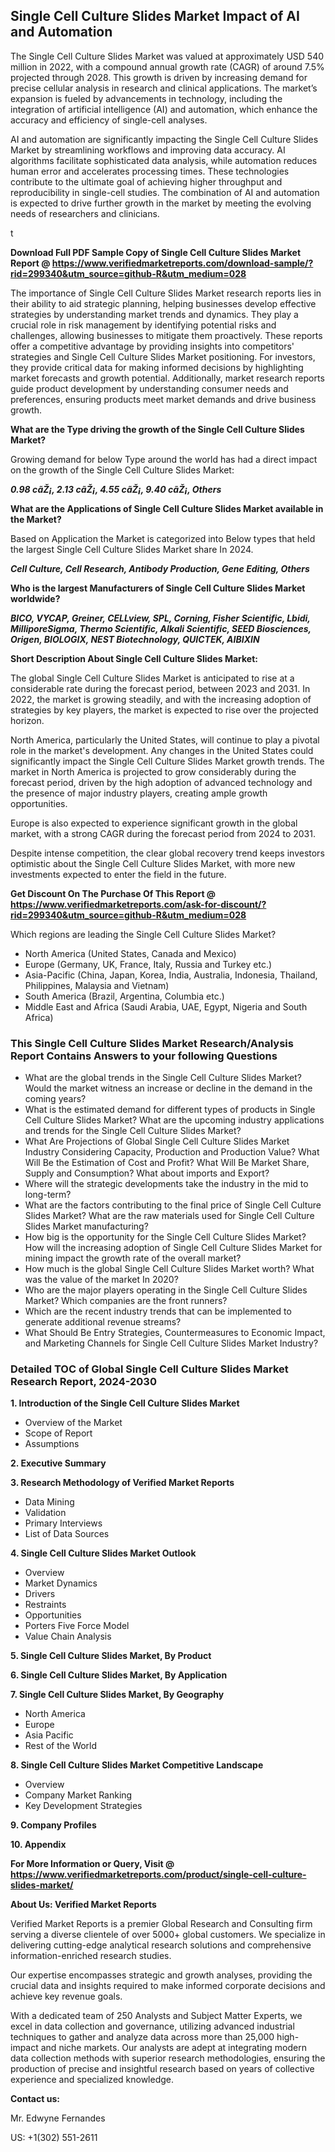 <h2>Single Cell Culture Slides Market Impact of AI and Automation</h2><p>The Single Cell Culture Slides Market was valued at approximately USD 540 million in 2022, with a compound annual growth rate (CAGR) of around 7.5% projected through 2028. This growth is driven by increasing demand for precise cellular analysis in research and clinical applications. The market’s expansion is fueled by advancements in technology, including the integration of artificial intelligence (AI) and automation, which enhance the accuracy and efficiency of single-cell analyses.</p><p>AI and automation are significantly impacting the Single Cell Culture Slides Market by streamlining workflows and improving data accuracy. AI algorithms facilitate sophisticated data analysis, while automation reduces human error and accelerates processing times. These technologies contribute to the ultimate goal of achieving higher throughput and reproducibility in single-cell studies. The combination of AI and automation is expected to drive further growth in the market by meeting the evolving needs of researchers and clinicians.</p>t</p><p id="" class=""><strong>Download Full PDF Sample Copy of Single Cell Culture Slides Market Report @ <a href="https://www.verifiedmarketreports.com/download-sample/?rid=299340&utm_source=github-R&utm_medium=028" target="_blank">https://www.verifiedmarketreports.com/download-sample/?rid=299340&utm_source=github-R&utm_medium=028</a></strong></p><p>The importance of&nbsp;Single Cell Culture Slides Market research reports lies in their ability to aid strategic planning, helping businesses develop effective strategies by understanding market trends and dynamics. They play a crucial role in risk management by identifying potential risks and challenges, allowing businesses to mitigate them proactively. These reports offer a competitive advantage by providing insights into competitors' strategies and Single Cell Culture Slides Market positioning. For investors, they provide critical data for making informed decisions by highlighting market forecasts and growth potential. Additionally, market research reports guide product development by understanding consumer needs and preferences, ensuring products meet market demands and drive business growth.</p><p><strong>What are the&nbsp;Type driving the growth of the Single Cell Culture Slides Market?</strong></p><p id="" class="">Growing demand for below Type around the world has had a direct impact on the growth of the Single Cell Culture Slides Market:</p><em><strong>0.98 cãŽ¡, 2.13 cãŽ¡, 4.55 cãŽ¡, 9.40 cãŽ¡, Others</strong></em></p><strong>What are the&nbsp;Applications&nbsp;of Single Cell Culture Slides Market available in the Market?</strong></p><p id="" class="">Based on Application the Market is categorized into Below types that held the largest Single Cell Culture Slides Market share In 2024.</p><em><strong>Cell Culture, Cell Research, Antibody Production, Gene Editing, Others</strong></em></p><strong>Who is the largest Manufacturers of Single Cell Culture Slides Market worldwide?</strong></p><p><em><strong>BICO, VYCAP, Greiner, CELLview, SPL, Corning, Fisher Scientific, Lbidi, MilliporeSigma, Thermo Scientific, Alkali Scientific, SEED Biosciences, Origen, BIOLOGIX, NEST Biotechnology, QUICTEK, AIBIXIN</strong></em></p><p id="" class=""><strong>Short Description About Single Cell Culture Slides Market:</strong></p><p>The global Single Cell Culture Slides Market is anticipated to rise at a considerable rate during the forecast period, between 2023 and 2031. In 2022, the market is growing steadily, and with the increasing adoption of strategies by key players, the market is expected to rise over the projected horizon.</p><p>North America, particularly the United States, will continue to play a pivotal role in the market's development. Any changes in the United States could significantly impact the Single Cell Culture Slides Market growth trends. The market in North America is projected to grow considerably during the forecast period, driven by the high adoption of advanced technology and the presence of major industry players, creating ample growth opportunities.</p><p>Europe is also expected to experience significant growth in the global market, with a strong CAGR during the forecast period from 2024 to 2031.</p><p>Despite intense competition, the clear global recovery trend keeps investors optimistic about the Single Cell Culture Slides Market, with more new investments expected to enter the field in the future.</p><p id="" class=""><strong>Get Discount On The Purchase Of This Report @ <a href="https://www.verifiedmarketreports.com/ask-for-discount/?rid=299340&utm_source=github-R&utm_medium=028" target="_blank">https://www.verifiedmarketreports.com/ask-for-discount/?rid=299340&utm_source=github-R&utm_medium=028</a></strong></p>Which regions are leading the Single Cell Culture Slides Market?</p><ul><li>North America (United States, Canada and Mexico)</li><li>Europe (Germany, UK, France, Italy, Russia and Turkey etc.)</li><li>Asia-Pacific (China, Japan, Korea, India, Australia, Indonesia, Thailand, Philippines, Malaysia and Vietnam)</li><li>South America (Brazil, Argentina, Columbia etc.)</li><li>Middle East and Africa (Saudi Arabia, UAE, Egypt, Nigeria and South Africa)</li></ul><h3 id="" class="">This Single Cell Culture Slides Market Research/Analysis Report Contains Answers to your following Questions</h3><ul><li>What are the global trends in the Single Cell Culture Slides Market? Would the market witness an increase or decline in the demand in the coming years?</li><li>What is the estimated demand for different types of products in Single Cell Culture Slides Market? What are the upcoming industry applications and trends for the Single Cell Culture Slides Market?</li><li>What Are Projections of Global Single Cell Culture Slides Market Industry Considering Capacity, Production and Production Value? What Will Be the Estimation of Cost and Profit? What Will Be Market Share, Supply and Consumption? What about imports and Export?</li><li>Where will the strategic developments take the industry in the mid to long-term?</li><li>What are the factors contributing to the final price of Single Cell Culture Slides Market? What are the raw materials used for Single Cell Culture Slides Market manufacturing?</li><li>How big is the opportunity for the Single Cell Culture Slides Market? How will the increasing adoption of Single Cell Culture Slides Market for mining impact the growth rate of the overall market?</li><li>How much is the global Single Cell Culture Slides Market worth? What was the value of the market In 2020?</li><li>Who are the major players operating in the Single Cell Culture Slides Market? Which companies are the front runners?</li><li>Which are the recent industry trends that can be implemented to generate additional revenue streams?</li><li>What Should Be Entry Strategies, Countermeasures to Economic Impact, and Marketing Channels for Single Cell Culture Slides Market Industry?</li></ul><h3 id="" class="">Detailed TOC of Global Single Cell Culture Slides Market Research Report, 2024-2030</h3><p id="" class=""><strong>1. Introduction of the Single Cell Culture Slides Market</strong></p><ul><li>Overview of the Market</li><li>Scope of Report</li><li>Assumptions</li></ul><p id="" class=""><strong>2. Executive Summary</strong></p><p id="" class=""><strong>3. Research Methodology of Verified Market Reports</strong></p><ul><li>Data Mining</li><li>Validation</li><li>Primary Interviews</li><li>List of Data Sources</li></ul><p id="" class=""><strong>4. Single Cell Culture Slides Market Outlook</strong></p><ul><li>Overview</li><li>Market Dynamics</li><li>Drivers</li><li>Restraints</li><li>Opportunities</li><li>Porters Five Force Model</li><li>Value Chain Analysis</li></ul><p id="" class=""><strong>5. Single Cell Culture Slides Market, By Product</strong></p><p id="" class=""><strong>6. Single Cell Culture Slides Market, By Application</strong></p><p id="" class=""><strong>7. Single Cell Culture Slides Market, By Geography</strong></p><ul><li>North America</li><li>Europe</li><li>Asia Pacific</li><li>Rest of the World</li></ul><p id="" class=""><strong>8. Single Cell Culture Slides Market Competitive Landscape</strong></p><ul><li>Overview</li><li>Company Market Ranking</li><li>Key Development Strategies</li></ul><p id="" class=""><strong>9. Company Profiles</strong></p><p id="" class=""><strong>10. Appendix</strong></p><p id="" class=""><strong>For More Information or Query, Visit @ <a href="https://www.verifiedmarketreports.com/product/single-cell-culture-slides-market/" target="_blank">https://www.verifiedmarketreports.com/product/single-cell-culture-slides-market/</a></strong></p><p id="" class=""><strong>About Us: Verified Market Reports</strong></p><p id="" class="">Verified Market Reports is a premier Global Research and Consulting firm serving a diverse clientele of over 5000+ global customers. We specialize in delivering cutting-edge analytical research solutions and comprehensive information-enriched research studies.</p><p id="" class="">Our expertise encompasses strategic and growth analyses, providing the crucial data and insights required to make informed corporate decisions and achieve key revenue goals.</p><p id="" class="">With a dedicated team of 250 Analysts and Subject Matter Experts, we excel in data collection and governance, utilizing advanced industrial techniques to gather and analyze data across more than 25,000 high-impact and niche markets. Our analysts are adept at integrating modern data collection methods with superior research methodologies, ensuring the production of precise and insightful research based on years of collective experience and specialized knowledge.</p><p id="" class=""><strong>Contact us:</strong></p><p id="" class="">Mr. Edwyne Fernandes</p><p id="" class="">US: +1(302) 551-2611</p>